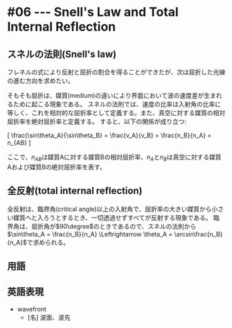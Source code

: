 # #06 --- Snell's Law and Total Internal Reflection

## スネルの法則(Snell's law)

フレネルの式により反射と屈折の割合を得ることができたが、次は屈折した光線の進む方向を求めたい。

そもそも屈折は、媒質(medium)の違いにより界面において波の速度差が生まれるために起こる現象である。
スネルの法則では、速度の比率は入射角の比率に等しく、これを相対的な屈折率として定義する。また、真空に対する媒質の相対屈折率を絶対屈折率と定義する。
すると、以下の関係が成り立つ:

\[
\frac{\sin\theta_A}{\sin\theta_B} = \frac{v_A}{v_B} = \frac{n_B}{n_A} = n_{AB}
\]

ここで、$n_{AB}$は媒質Aに対する媒質Bの相対屈折率、$n_A$と$n_B$は真空に対する媒質Aおよび媒質Bの絶対屈折率を表す。

## 全反射(total internal reflection)

全反射は、臨界角(critical angle)以上の入射角で、屈折率の大きい媒質から小さい媒質へと入ろうとするとき、一切透過せずすべてが反射する現象である。
臨界角は、屈折角が$90\degree$のときであるので、スネルの法則から$\sin\theta_A = \frac{n_B}{n_A} \Leftrightarrow \theta_A = \arcsin\frac{n_B}{n_A}$で求められる。

## 用語

## 英語表現

- wavefront
  - [名] 波面、波先
